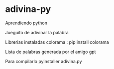 # adivina-py
Aprendiendo python

Jueguito de adivinar la palabra

Librerias instaladas
colorama : pip install colorama

Lista de palabras generada por el amigo gpt

Para compilarlo pyinstaller adivina.py
